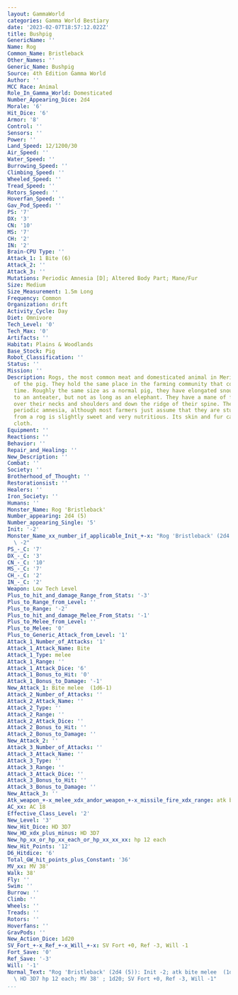```yaml
---
layout: GammaWorld
categories: Gamma World Bestiary
date: '2023-02-07T18:57:12.022Z'
title: Bushpig
GenericName: ''
Name: Rog
Common_Name: Bristleback
Other_Names: ''
Generic_Name: Bushpig
Source: 4th Edition Gamma World
Author: ''
MCC Race: Animal
Role_In_Gamma_World: Domesticated
Number_Appearing_Dice: 2d4
Morale: '6'
Hit_Dice: '6'
Armor: '8'
Control: ''
Sensors: ''
Power: ''
Land_Speed: 12/1200/30
Air_Speed: ''
Water_Speed: ''
Burrowing_Speed: ''
Climbing_Speed: ''
Wheeled_Speed: ''
Tread_Speed: ''
Rotors_Speed: ''
Hoverfan_Speed: ''
Gav_Pod_Speed: ''
PS: '7'
DX: '3'
CN: '10'
MS: '7'
CH: '2'
IN: '2'
Brain-CPU Type: ''
Attack_1: 1 Bite (6)
Attack_2: ''
Attack_3: ''
Mutations: Periodic Amnesia [D]; Altered Body Part; Mane/Fur
Size: Medium
Size_Measurement: 1.5m Long
Frequency: Common
Organization: drift
Activity_Cycle: Day
Diet: Omnivore
Tech_Level: '0'
Tech_Max: '0'
Artifacts: ''
Habitat: Plains & Woodlands
Base_Stock: Pig
Robot_Classification: ''
Status: ''
Mission: ''
Description: Rogs, the most common meat and domesticated animal in Meriga, are descendants
  of the pig. They hold the same place in the farming community that cows do in our
  time. Roughly the same size as a normal pig, they have elongated snouts, similar
  to an anteater, but not as long as an elephant. They have a mane of fur that grows
  over their necks and shoulders and down the ridge of their spine. They suffer from
  periodic amnesia, although most farmers just assume that they are stupid. The milk
  from a rog is slightly sweet and very nutritious. Its skin and fur can be made into
  cloth.
Equipment: ''
Reactions: ''
Behavior: ''
Repair_and_Healing: ''
New_Description: ''
Combat: ''
Society: ''
Brotherhood_of_Thought: ''
Restorationsist: ''
Healers: ''
Iron_Society: ''
Humans: ''
Monster_Name: Rog 'Bristleback'
Number_appearing: 2d4 (5)
Number_appearing_Single: '5'
Init: '-2'
Monster_Name_xx_number_if_applicable_Init_+-x: "Rog 'Bristleback' (2d4 (5)): Init\
  \ -2"
PS_-_C: '7'
DX_-_C: '3'
CN_-_C: '10'
MS_-_C: '7'
CH_-_C: '2'
IN_-_C: '2'
Weapon: Low Tech Level
Plus_to_hit_and_damage_Range_from_Stats: '-3'
Plus_to_Range_from_Level: ''
Plus_to_Range: '-2'
Plus_to_hit_and_damage_Melee_From_Stats: '-1'
Plus_to_Melee_from_Level: ''
Plus_to_Melee: '0'
Plus_to_Generic_Attack_from_Level: '1'
Attack_1_Number_of_Attacks: '1'
Attack_1_Attack_Name: Bite
Attack_1_Type: melee
Attack_1_Range: ''
Attack_1_Attack_Dice: '6'
Attack_1_Bonus_to_Hit: '0'
Attack_1_Bonus_to_Damage: '-1'
New_Attack_1: Bite melee  (1d6-1)
Attack_2_Number_of_Attacks: ''
Attack_2_Attack_Name: ''
Attack_2_Type: ''
Attack_2_Range: ''
Attack_2_Attack_Dice: ''
Attack_2_Bonus_to_Hit: ''
Attack_2_Bonus_to_Damage: ''
New_Attack_2: ''
Attack_3_Number_of_Attacks: ''
Attack_3_Attack_Name: ''
Attack_3_Type: ''
Attack_3_Range: ''
Attack_3_Attack_Dice: ''
Attack_3_Bonus_to_Hit: ''
Attack_3_Bonus_to_Damage: ''
New_Attack_3: ''
Atk_weapon_+-x_melee_xdx_andor_weapon_+-x_missile_fire_xdx_range: atk bite melee  (1d6-1)
AC_xx: AC 18
Effective_Class_Level: '2'
New_Level: '3'
New_Hit_Dice: HD 3D7
New_HD_xdx_plus_minus: HD 3D7
New_hp_xx_or_hp_xx_each_or_hp_xx_xx_xx: hp 12 each
New_Hit_Points: '12'
D6_Hitdice: '6'
Total_GW_hit_points_plus_Constant: '36'
MV_xx: MV 38'
Walk: 38'
Fly: ''
Swim: ''
Burrow: ''
Climb: ''
Wheels: ''
Treads: ''
Rotors: ''
Hoverfans: ''
GravPods: ''
New_Action_Dice: 1d20
SV_Fort_+-x_Ref_+-x_Will_+-x: SV Fort +0, Ref -3, Will -1
Fort_Save: '0'
Ref_Save: '-3'
Will: '-1'
Normal_Text: "Rog 'Bristleback' (2d4 (5)): Init -2; atk bite melee  (1d6-1); AC 18;\
  \ HD 3D7 hp 12 each; MV 38' ; 1d20; SV Fort +0, Ref -3, Will -1"
...
```

